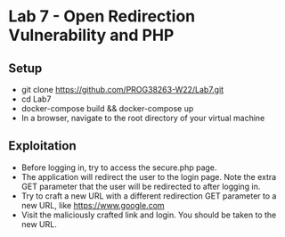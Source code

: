 # Lab 7 - Open Redirection Vulnerability and PHP

## Setup

* git clone https://github.com/PROG38263-W22/Lab7.git
* cd Lab7
* docker-compose build && docker-compose up
* In a browser, navigate to the root directory of your virtual machine

## Exploitation

* Before logging in, try to access the secure.php page.
* The application will redirect the user to the login page. Note the extra GET parameter that the user will be redirected to after logging in.
* Try to craft a new URL with a different redirection GET parameter to a new URL, like https://www.google.com
* Visit the maliciously crafted link and login. You should be taken to the new URL.

